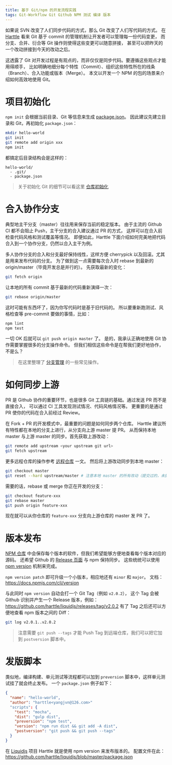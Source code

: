 ```yaml
---
title: 基于 Git/npm 的开发流程实践
tags: Git-Workflow Git Github NPM 测试 编译 版本
---
```


如果说 SVN 改变了人们同步代码的方式，那么 Git 改变了人们写代码的方式。
在 [Harttle](/) 看来 Git 基于 commit 的管理机制让开发者可以管理每一份代码变更，
而分支、合并、衍合等 Git 操作则使得这些变更可以随意拼接，
甚至可以把昨天的一个改动拼接到今天的改动之后。

这透露了 Git 对开发过程是有观点的，而非仅仅是同步代码。要遵循这些观点才能用得顺手，
比如明确地细分每个特性（Commit）、组织这些特性所在的线条（Branch）、合入功能或版本（Merge）。
本文以开发一个 NPM 的包的场景来介绍如何高效地使用 Git。

<!--more-->

# 项目初始化

`npm init` 会根据当前目录、Git 等信息来生成 [package.json][package.json]。
因此建议先建立目录和 Git，再初始化 `package.json`：

```bash
mkdir hello-world
git init
git remote add origin xxx
npm init
```

都搞定后目录结构会是这样的：

```
hello-world/
  - .git/
  - package.json
```

> 关于初始化 Git 的细节可以看这里 [仓库初始化](/2016/08/29/git-workflow-init.html)

# 合入协作分支

典型地主干分支（master）往往用来保存当前的稳定版本。
由于主流的 Github CI 都不会阻止 Push，主干分支的合入建议通过 PR 的方式，
这样可以在合入前检查代码风格和测试覆盖等情况。
即便如此，Harttle 下面介绍如何完美地把代码合入到一个协作分支，仍然以合入主干为例。

多人协作分支的合入和分支最好保持线性，这样方便 cherrypick 以及回滚。尤其是用来发布代码的分支。
为了做到这一点需要每次合入时 rebase 到最新的 origin/master（毕竟开发总是并行的）。
先获取最新的变化：

```bash
git fetch origin
```

让本地的所有 commit 基于最新的代码重新演绎一次：

```bash
git rebase origin/master
```

这时可能有东西坏了，因为你写代码时是基于旧代码的。
所以要重新跑测试、风格检查等 pre-commit 要做的事情，比如：

```bash
npm lint
npm test
```

一切 OK 后就可以 `git push origin master` 了。
是的，我承认正确地使用 Git 协作需要掌握很多的分支操作命令。
但我们相信这些命令是在帮我们更好地协作，不是么？

> 在这里整理了 [分支管理](/2016/09/02/git-workflow-branch.html) 的一些常见操作。

# 如何同步上游

PR 是 Github 协作的重要环节，也是很多 Git 工具链的基础。通过发送 PR 而不是直接合入，
可以通过 CI 工具发现测试情况、代码风格情况等。
更重要的是通过 PR 使你的代码在合入前经过 Review。

在 Fork + PR 的开发模式中，最重要的问题是如何同步两个仓库。
Harttle 建议所有特性都在本地的分支上进行，从分支向上游 master 提 PR。
从而保持本地 master 与上游 master 的同步。首先获取上游改动：

```bash
git remote add upstream <your upstream git url>
git fetch upstream
```

更多远程仓库的操作参考 [远程仓库](/2016/09/05/git-workflow-remote.html) 一文。
然后将上游改动同步到本地 master：

```bash
git checkout master
git reset --hard upstream/master # 注意本地 master 的所有改动（提交过的，未提交过的）将会消失
```

需要的话，rebase 或 merge 你正在开发的分支：

```bash
git checkout feature-xxx
git rebase master
git push origin feature-xxx
```

现在就可以从你仓库的 `feature-xxx` 分支向上游仓库的 master 发 PR 了。

# 版本发布

[NPM 仓库][npm] 中会保存每个版本的软件，但我们希望能够方便地查看每个版本对应的源码。
还希望 Github 的 [Release 页面][release] 与 npm 保持同步。
这些统统可以使用 [npm version][version] 机制来完成。

`npm version patch` 即可升级一个小版本，相应地还有 `minor` 和 `major`。
文档：<https://docs.npmjs.com/cli/version>

与此同时 `npm version` 自动会打一个 Git Tag（例如 `v2.0.2`），
这个 Tag 会被 Github 识别并产生一个 Release 版本，例如：
<https://github.com/harttle/liquidjs/releases/tag/v2.0.2>
有了 Tag 之后还可以方便地查看 npm 版本之间的 Diff：

```bash
git log v2.0.1..v2.0.2
```

> 注意需要 `git push --tags` 才能 Push Tag 到远端仓库，我们可以把它加到 `postversion` 脚本中。

# 发版脚本

类似地，编译构建、单元测试等流程都可以加到 `preversion` 脚本中，这样单元测试挂了就会终止发布。
一个 `package.json` 例子如下：

```json
{
  "name": "hello-world",
  "author": "harttle<yangjvn@126.com>"
  "scripts": {
    "test": "mocha",
    "dist": "gulp dist",
    "preversion": "npm test",
    "version": "npm run dist && git add -A dist",
    "postversion": "git push && git push --tags"
  }
}
```

在 [Liquidjs][liquidjs] 项目 Harttle 就是使用 npm version 来发布版本的。
配置文件在此： <https://github.com/harttle/liquidjs/blob/master/package.json>

[package.json]: https://docs.npmjs.com/files/package.json
[npm]: https://npmjs.com
[release]: https://github.com/harttle/liquidjs/releases
[version]: https://docs.npmjs.com/cli/version
[liquidjs]: https://github.com/harttle/liquidjs
